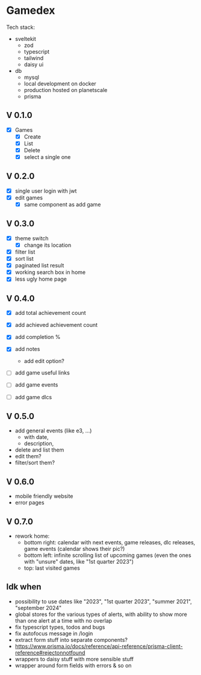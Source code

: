 # Gamedex

Tech stack:
- sveltekit
    - zod
    - typescript
    - tailwind
    - daisy ui
- db
    - mysql
    - local development on docker
    - production hosted on planetscale
    - prisma

## V 0.1.0
- [X] Games
    - [X] Create
    - [X] List
    - [X] Delete
    - [X] select a single one

## V 0.2.0
- [X] single user login with jwt
- [X] edit games
  - [X] same component as add game
  
## V 0.3.0
- [X] theme switch
  - [X] change its location
- [X] filter list
- [X] sort list
- [X] paginated list result
- [X] working search box in home
- [X] less ugly home page

## V 0.4.0
- [X] add total achievement count
- [X] add achieved achievement count
- [X] add completion %

- [X] add notes
  - add edit option?
- [ ] add game useful links
- [ ] add game events
- [ ] add game dlcs

## V 0.5.0
- add general events (like e3, ...) 
  - with date, 
  - description,
- delete and list them
- edit them?
- filter/sort them?

## V 0.6.0
- mobile friendly website
- error pages

## V 0.7.0
- rework home:
    - bottom right: calendar with next events, game releases, dlc releases, game events (calendar shows their pic?)
    - bottom left: infinite scrolling list of upcoming games (even the ones with "unsure" dates, like "1st quarter 2023")
    - top: last visited games

## Idk when
- possibility to use dates like "2023", "1st quarter 2023", "summer 2021", "september 2024"
- global stores for the various types of alerts, with ability to show more than one alert at a time with no overlap
- fix typescript types, todos and bugs
- fix autofocus message in /login
- extract form stuff into separate components?
- https://www.prisma.io/docs/reference/api-reference/prisma-client-reference#rejectonnotfound
- wrappers to daisy stuff with more sensible stuff
- wrapper around form fields with errors & so on